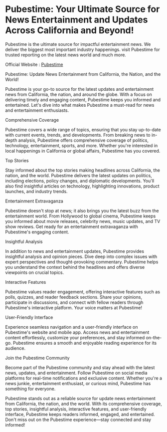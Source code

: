 # Pubestime: Your Ultimate Source for News Entertainment and Updates Across California and Beyond!

Pubestime is the ultimate source for impactful entertainment news. We deliver the biggest most important industry happenings. visit Pubestime for trusted reporting on the latest news world and much more.

Official Website : <a href="https://pubestime.com/">Pubestime</a>

Pubestime: Update News Entertainment from California, the Nation, and the World!

Pubestime is your go-to source for the latest updates and entertainment news from California, the nation, and around the globe. With a focus on delivering timely and engaging content, Pubestime keeps you informed and entertained. Let's dive into what makes Pubestime a must-read for news and entertainment enthusiasts.

Comprehensive Coverage

Pubestime covers a wide range of topics, ensuring that you stay up-to-date with current events, trends, and developments. From breaking news to in-depth analysis, Pubestime offers comprehensive coverage of politics, technology, entertainment, sports, and more. Whether you're interested in local happenings in California or global affairs, Pubestime has you covered.

Top Stories

Stay informed about the top stories making headlines across California, the nation, and the world. Pubestime delivers the latest updates on politics, including elections, policy changes, and diplomatic developments. You'll also find insightful articles on technology, highlighting innovations, product launches, and industry trends.

Entertainment Extravaganza

Pubestime doesn't stop at news; it also brings you the latest buzz from the entertainment world. From Hollywood to global cinema, Pubestime keeps you informed about movie releases, celebrity news, music updates, and TV show reviews. Get ready for an entertainment extravaganza with Pubestime's engaging content.

Insightful Analysis

In addition to news and entertainment updates, Pubestime provides insightful analysis and opinion pieces. Dive deep into complex issues with expert perspectives and thought-provoking commentary. Pubestime helps you understand the context behind the headlines and offers diverse viewpoints on crucial topics.

Interactive Features

Pubestime values reader engagement, offering interactive features such as polls, quizzes, and reader feedback sections. Share your opinions, participate in discussions, and connect with fellow readers through Pubestime's interactive platform. Your voice matters at Pubestime!

User-Friendly Interface

Experience seamless navigation and a user-friendly interface on Pubestime's website and mobile app. Access news and entertainment content effortlessly, customize your preferences, and stay informed on-the-go. Pubestime ensures a smooth and enjoyable reading experience for its audience.

Join the Pubestime Community

Become part of the Pubestime community and stay ahead with the latest news, updates, and entertainment. Follow Pubestime on social media platforms for real-time notifications and exclusive content. Whether you're a news junkie, entertainment enthusiast, or curious mind, Pubestime has something for everyone.

Pubestime stands out as a reliable source for update news entertainment from California, the nation, and the world. With its comprehensive coverage, top stories, insightful analysis, interactive features, and user-friendly interface, Pubestime keeps readers informed, engaged, and entertained. Don't miss out on the Pubestime experience—stay connected and stay informed!
